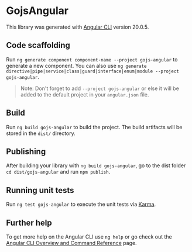 # GojsAngular

This library was generated with [Angular CLI](https://github.com/angular/angular-cli) version 20.0.5.

## Code scaffolding

Run `ng generate component component-name --project gojs-angular` to generate a new component. You can also use `ng generate directive|pipe|service|class|guard|interface|enum|module --project gojs-angular`.
> Note: Don't forget to add `--project gojs-angular` or else it will be added to the default project in your `angular.json` file. 

## Build

Run `ng build gojs-angular` to build the project. The build artifacts will be stored in the `dist/` directory.

## Publishing

After building your library with `ng build gojs-angular`, go to the dist folder `cd dist/gojs-angular` and run `npm publish`.

## Running unit tests

Run `ng test gojs-angular` to execute the unit tests via [Karma](https://karma-runner.github.io).

## Further help

To get more help on the Angular CLI use `ng help` or go check out the [Angular CLI Overview and Command Reference](https://angular.io/cli) page.
